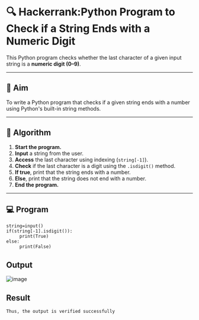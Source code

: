 # 🔍 Hackerrank:Python Program to Check if a String Ends with a Numeric Digit

This Python program checks whether the last character of a given input string is a **numeric digit (0–9)**.

---

## 🎯 Aim

To write a Python program that checks if a given string ends with a number using Python's built-in string methods.

---

## 🧠 Algorithm

1. **Start the program.**
2. **Input** a string from the user.
3. **Access** the last character using indexing (`string[-1]`).
4. **Check** if the last character is a digit using the `.isdigit()` method.
5. **If true**, print that the string ends with a number.
6. **Else**, print that the string does not end with a number.
7. **End the program.**

---

## 💻  Program
```
string=input()
if(string[-1].isdigit()):
     print(True)
else:
     print(False)
```

## Output
![image](https://github.com/user-attachments/assets/55d2fc7c-eddc-4c20-aa7b-3abe08363269)

## Result
```
Thus, the output is verified successfully
```
